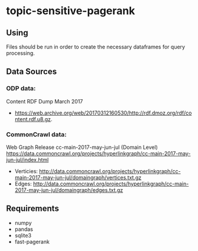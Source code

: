 # topic-sensitive-pagerank

## Using
Files should be run in order to create the necessary dataframes for query processing.


## Data Sources
### ODP data:
Content RDF Dump March 2017
* https://web.archive.org/web/20170312160530/http://rdf.dmoz.org/rdf/content.rdf.u8.gz.

### CommonCrawl data:  
Web Graph Release cc-main-2017-may-jun-jul (Domain Level)
https://data.commoncrawl.org/projects/hyperlinkgraph/cc-main-2017-may-jun-jul/index.html

* Verticies: http://data.commoncrawl.org/projects/hyperlinkgraph/cc-main-2017-may-jun-jul/domaingraph/vertices.txt.gz
* Edges: http://data.commoncrawl.org/projects/hyperlinkgraph/cc-main-2017-may-jun-jul/domaingraph/edges.txt.gz

## Requirements
* numpy
* pandas
* sqlite3
* fast-pagerank